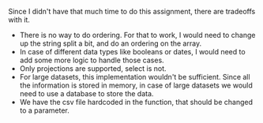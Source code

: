 Since I didn't have that much time to do this assignment, there are tradeoffs with it.
- There is no way to do ordering. For that to work, I would need to change up the string split a bit, and do an ordering on the array.
- In case of different data types like booleans or dates, I would need to add some more logic to handle those cases.
- Only projections are supported, select is not.
- For large datasets, this implementation wouldn't be sufficient. Since all the information is stored in memory, in case of large datasets we would need to use a database to store the data.
- We have the csv file hardcoded in the function, that should be changed to a parameter.

